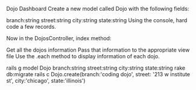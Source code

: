 Dojo Dashboard
Create a new model called Dojo with the following fields:

branch:string
street:string
city:string
state:string
Using the console, hard code a few records.

Now in the DojosController, index method:

Get all the dojos information
Pass that information to the appropriate view file
Use the .each method to display information of each dojo.

rails g model Dojo branch:string street:string city:string state:string
rake db:migrate
rails c
Dojo.create(branch:'coding dojo', street: '213 w institute st', city:'chicago', state:'illinois')